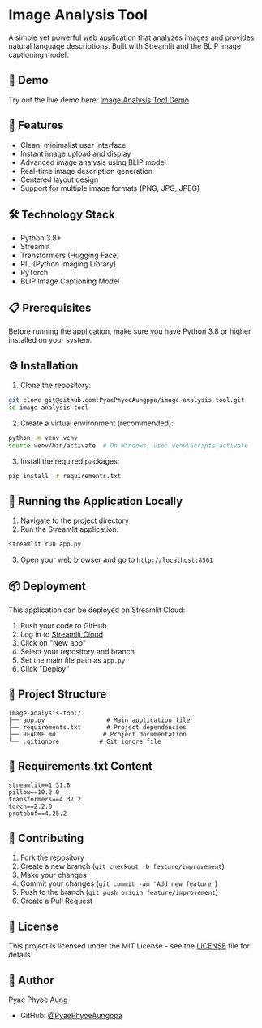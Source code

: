 # Image Analysis Tool

A simple yet powerful web application that analyzes images and provides natural language descriptions. Built with Streamlit and the BLIP image captioning model.

## 🌟 Demo

Try out the live demo here: [Image Analysis Tool Demo](https://my-image-analysis-tool.streamlit.app/)

## 🎯 Features

- Clean, minimalist user interface
- Instant image upload and display
- Advanced image analysis using BLIP model
- Real-time image description generation
- Centered layout design
- Support for multiple image formats (PNG, JPG, JPEG)

## 🛠️ Technology Stack

- Python 3.8+
- Streamlit
- Transformers (Hugging Face)
- PIL (Python Imaging Library)
- PyTorch
- BLIP Image Captioning Model

## 📋 Prerequisites

Before running the application, make sure you have Python 3.8 or higher installed on your system.

## ⚙️ Installation

1. Clone the repository:
```bash
git clone git@github.com:PyaePhyoeAungppa/image-analysis-tool.git
cd image-analysis-tool
```

2. Create a virtual environment (recommended):
```bash
python -m venv venv
source venv/bin/activate  # On Windows, use: venv\Scripts\activate
```

3. Install the required packages:
```bash
pip install -r requirements.txt
```

## 🚀 Running the Application Locally

1. Navigate to the project directory
2. Run the Streamlit application:
```bash
streamlit run app.py
```
3. Open your web browser and go to `http://localhost:8501`

## 📦 Deployment

This application can be deployed on Streamlit Cloud:

1. Push your code to GitHub
2. Log in to [Streamlit Cloud](https://streamlit.io/cloud)
3. Click on "New app"
4. Select your repository and branch
5. Set the main file path as `app.py`
6. Click "Deploy"

## 📁 Project Structure

```
image-analysis-tool/
├── app.py                 # Main application file
├── requirements.txt       # Project dependencies
├── README.md             # Project documentation
└── .gitignore           # Git ignore file
```

## 📄 Requirements.txt Content

```
streamlit==1.31.0
pillow==10.2.0
transformers==4.37.2
torch==2.2.0
protobuf==4.25.2
```

## 🤝 Contributing

1. Fork the repository
2. Create a new branch (`git checkout -b feature/improvement`)
3. Make your changes
4. Commit your changes (`git commit -am 'Add new feature'`)
5. Push to the branch (`git push origin feature/improvement`)
6. Create a Pull Request

## 📝 License

This project is licensed under the MIT License - see the [LICENSE](LICENSE) file for details.

## 👤 Author

Pyae Phyoe Aung
- GitHub: [@PyaePhyoeAungppa](https://github.com/PyaePhyoeAungppa)